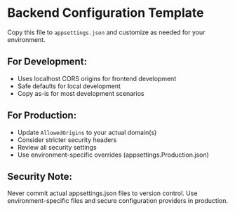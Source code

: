 # Backend Configuration Template

Copy this file to `appsettings.json` and customize as needed for your environment.

## For Development:
- Uses localhost CORS origins for frontend development
- Safe defaults for local development
- Copy as-is for most development scenarios

## For Production:
- Update `AllowedOrigins` to your actual domain(s)
- Consider stricter security headers
- Review all security settings
- Use environment-specific overrides (appsettings.Production.json)

## Security Note:
Never commit actual appsettings.json files to version control.
Use environment-specific files and secure configuration providers in production.
